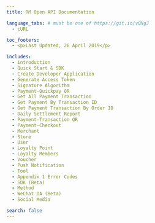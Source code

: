 ```yaml
---
title: RM Open API Documentation

language_tabs: # must be one of https://git.io/vQNgJ
  - cURL

toc_footers:
  - <p>Last Updated, 26 April 2019</p>

includes:
  - introduction
  - Quick Start & SDK
  - Create Developer Application
  - Generate Access Token
  - Signature Algorithm
  - Payment-Quickpay QR
  - Get All Payment Transaction
  - Get Payment By Transaction ID
  - Get Payment Transaction By Order ID
  - Daily Settlement Report
  - Payment-Transaction QR
  - Payment-Checkout
  - Merchant
  - Store
  - User
  - Loyalty Point
  - Loyalty Members
  - Voucher
  - Push Notification
  - Tool
  - Appendix 1 Error Codes
  - SDK (Beta)
  - Method
  - WeChat OA (Beta)
  - Social Media

search: false
---
```

